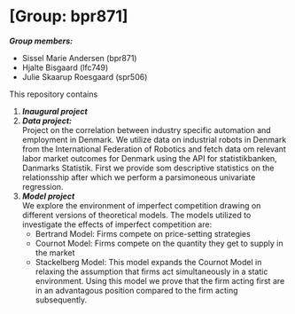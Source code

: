 # \[Group: bpr871\]

***Group members:***
- Sissel Marie Andersen (bpr871)
- Hjalte Bisgaard (lfc749)
- Julie Skaarup Roesgaard (spr506)

This repository contains  
1. ***Inaugural project***
2. ***Data project:*** \
Project on the correlation between industry specific automation and employment in Denmark. We utilize data on industrial robots in Denmark from the International Federation of Robotics and fetch data om relevant labor market outcomes for Denmark using the API for statistikbanken, Danmarks Statistik. First we provide som descriptive statistics on the relationsship after which we perform a parsimoneous univariate regression.
3. ***Model project*** \
We explore the environment of imperfect competition drawing on different versions of theoretical models. The models utilized to investigate the effects of imperfect competition are: 
    - Bertrand Model:    Firms compete on price-setting strategies 
    - Cournot Model:     Firms compete on the quantity they get to supply in the market
    - Stackelberg Model: This model expands the Cournot Model in relaxing the assumption that firms act simultaneously in a static environment. Using this model we prove that the firm acting first are in an advantagous position compared to the firm acting subsequently. 